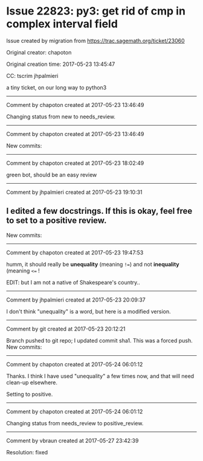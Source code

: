 # Issue 22823: py3: get rid of cmp in complex interval field

Issue created by migration from https://trac.sagemath.org/ticket/23060

Original creator: chapoton

Original creation time: 2017-05-23 13:45:47

CC:  tscrim jhpalmieri

a tiny ticket, on our long way to python3


---

Comment by chapoton created at 2017-05-23 13:46:49

Changing status from new to needs_review.


---

Comment by chapoton created at 2017-05-23 13:46:49

New commits:


---

Comment by chapoton created at 2017-05-23 18:02:49

green bot, should be an easy review


---

Comment by jhpalmieri created at 2017-05-23 19:10:31

I edited a few docstrings. If this is okay, feel free to set to a positive review.
----
New commits:


---

Comment by chapoton created at 2017-05-23 19:47:53

humm, it should really be **unequality** (meaning `!=`) and not **inequality** (meaning `<=` !

EDIT: but I am not a native of Shakespeare's country..


---

Comment by jhpalmieri created at 2017-05-23 20:09:37

I don't think "unequality" is a word, but here is a modified version.


---

Comment by git created at 2017-05-23 20:12:21

Branch pushed to git repo; I updated commit sha1. This was a forced push. New commits:


---

Comment by chapoton created at 2017-05-24 06:01:12

Thanks. I think I have used "unequality" a few times now, and that will need clean-up elsewhere.

Setting to positive.


---

Comment by chapoton created at 2017-05-24 06:01:12

Changing status from needs_review to positive_review.


---

Comment by vbraun created at 2017-05-27 23:42:39

Resolution: fixed
